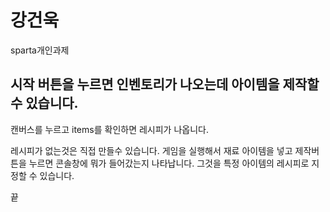 # 강건욱
sparta개인과제

## 시작 버튼을 누르면 인벤토리가 나오는데 아이템을 제작할 수 있습니다.

캔버스를 누르고 items를 확인하면 레시피가 나옵니다. 

레시피가 없는것은 직접 만들수 있습니다. 게임을 실행해서 재료 아이템을 넣고 제작버튼을 누르면 콘솔창에 뭐가 들어갔는지 나타납니다. 
그것을 특정 아이템의 레시피로 지정할 수 있습니다. 

끝

